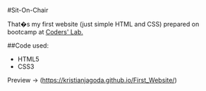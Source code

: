 #Sit-On-Chair

That�s my first website (just simple HTML and CSS) prepared on bootcamp at [Coders' Lab.](https://github.com/CodersLab)


##Code used:

* HTML5
* CSS3



Preview -> (https://kristianjagoda.github.io/First_Website/)

